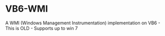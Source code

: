 # VB6-WMI
A WMI (Windows Management Instrumentation) implementation on VB6 - This is OLD - Supports up to win 7
